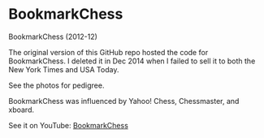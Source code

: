 # BookmarkChess
BookmarkChess (2012-12)

The original version of this GitHub repo hosted the code for BookmarkChess. I deleted it in Dec 2014 when I failed to sell it to both the New York Times and USA Today.

See the photos for pedigree.

BookmarkChess was influenced by Yahoo! Chess, Chessmaster, and xboard.

See it on YouTube: [BookmarkChess](https://youtu.be/wQLXnEwzpYo?t=151)
